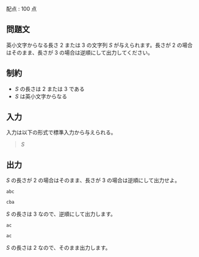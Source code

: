 配点 : $100$ 点

## 問題文

英小文字からなる長さ $2$ または $3$ の文字列 $S$ が与えられます。長さが $2$ の場合はそのまま、長さが $3$ の場合は逆順にして出力してください。

## 制約

- $S$ の長さは $2$ または $3$ である
- $S$ は英小文字からなる

## 入力

入力は以下の形式で標準入力から与えられる。

> $S$

## 出力

$S$ の長さが $2$ の場合はそのまま、長さが $3$ の場合は逆順にして出力せよ。

```input1
abc
```

```output1
cba
```

$S$ の長さは $3$ なので、逆順にして出力します。

```input2
ac
```

```output2
ac
```

$S$ の長さは $2$ なので、そのまま出力します。